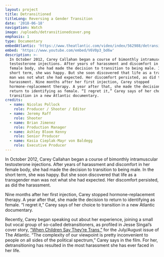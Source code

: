 ```yaml
---
layout: project
title: Detransitioned
titleLong: Reversing a Gender Transition
date: '2018-06-18'
navigation: Watch
image: /uploads/detransitionedcover.png
emphasis: 1
type: Documentary
embedAtlantic: 'https://www.theatlantic.com/video/index/562988/detransitioned-film/'
embed: 'https://www.youtube.com/embed/V6V0p3_bd6w'
description: >-
  In October 2012, Carey Callahan began a course of bimonthly intramuscular
  testosterone injections. After years of harassment and discomfort in her
  female body, she had made the decision to transition to being male. In the
  short term, she was happy. But she soon discovered that life as a transgender
  man was not what she had expected. Her discomfort persisted, as did the
  harassment. Nine months after her first injection, Carey stopped
  hormone-replacement therapy. A year after that, she made the decision to
  return to identifying as female. “I regret it,” Carey says of her choice to
  transition in a new Atlantic documentary.
credits:
  - name: Nicolas Pollock
    role: Producer / Shooter / Editor
  - name: Jeremy Raff
    role: Shooter
  - name: Brian Jimenez
    role: Production Manager
  - name: Ashley Bloom Kenny
    role: Senior Producer
  - name: Kasia Cieplak-Mayr von Baldegg
    role: Executive Producer
---
```

In October 2012, Carey Callahan began a course of bimonthly intramuscular testosterone injections. After years of harassment and discomfort in her female body, she had made the decision to transition to being male. In the short term, she was happy. But she soon discovered that life as a transgender man was not what she had expected. Her discomfort persisted, as did the harassment.

Nine months after her first injection, Carey stopped hormone-replacement therapy. A year after that, she made the decision to return to identifying as female. “I regret it,” Carey says of her choice to transition in a new Atlantic documentary.

Recently, Carey began speaking out about her experience, joining a small but vocal group of so-called detransitioners, as profiled in Jesse Singal’s cover story, [“When Children Say They’re Trans,”](https://www.theatlantic.com/magazine/archive/2018/07/when-a-child-says-shes-trans/561749/) for the July/August issue of The Atlantic. “The complexity of our viewpoint is pretty inconvenient to people on all sides of the political spectrum,” Carey says in the film. For her, detransitioning has resulted in the most harassment she has ever faced in her life.
